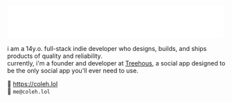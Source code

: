 <img src="https://raw.githubusercontent.com/colenh/colenh/main/wave.svg" alt=":wave: hi, i'm cole" />

i am a 14y.o. full-stack indie developer who designs, builds, and ships products of quality and reliability.  
currently, i'm a founder and developer at <a href="https://treehous.app">Treehous</a>, a social app designed to be the only social app you'll ever need to use.  

🔗 https://coleh.lol  
📧 `me@coleh.lol`
